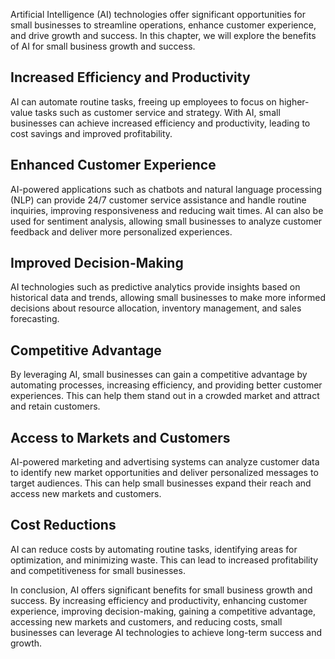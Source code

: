 
Artificial Intelligence (AI) technologies offer significant opportunities for small businesses to streamline operations, enhance customer experience, and drive growth and success. In this chapter, we will explore the benefits of AI for small business growth and success.

Increased Efficiency and Productivity
-------------------------------------

AI can automate routine tasks, freeing up employees to focus on higher-value tasks such as customer service and strategy. With AI, small businesses can achieve increased efficiency and productivity, leading to cost savings and improved profitability.

Enhanced Customer Experience
----------------------------

AI-powered applications such as chatbots and natural language processing (NLP) can provide 24/7 customer service assistance and handle routine inquiries, improving responsiveness and reducing wait times. AI can also be used for sentiment analysis, allowing small businesses to analyze customer feedback and deliver more personalized experiences.

Improved Decision-Making
------------------------

AI technologies such as predictive analytics provide insights based on historical data and trends, allowing small businesses to make more informed decisions about resource allocation, inventory management, and sales forecasting.

Competitive Advantage
---------------------

By leveraging AI, small businesses can gain a competitive advantage by automating processes, increasing efficiency, and providing better customer experiences. This can help them stand out in a crowded market and attract and retain customers.

Access to Markets and Customers
-------------------------------

AI-powered marketing and advertising systems can analyze customer data to identify new market opportunities and deliver personalized messages to target audiences. This can help small businesses expand their reach and access new markets and customers.

Cost Reductions
---------------

AI can reduce costs by automating routine tasks, identifying areas for optimization, and minimizing waste. This can lead to increased profitability and competitiveness for small businesses.

In conclusion, AI offers significant benefits for small business growth and success. By increasing efficiency and productivity, enhancing customer experience, improving decision-making, gaining a competitive advantage, accessing new markets and customers, and reducing costs, small businesses can leverage AI technologies to achieve long-term success and growth.
